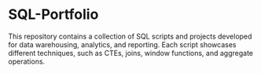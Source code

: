 # SQL-Portfolio

This repository contains a collection of SQL scripts and projects developed for data warehousing, analytics, and reporting. Each script showcases different techniques, such as CTEs, joins, window functions, and aggregate operations.
